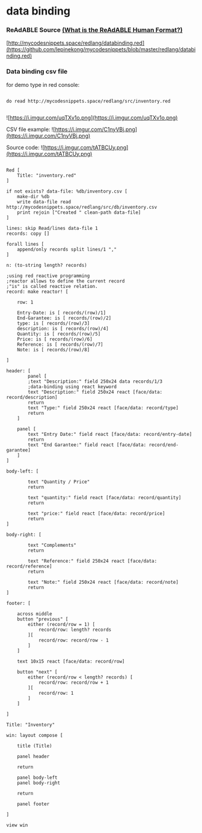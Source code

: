 
# data binding


### ReAdABLE Source [(What is the ReAdABLE Human Format?)](http://readablehumanformat.com)

[http://mycodesnippets.space/redlang/databinding.red](https://github.com/lepinekong/mycodesnippets/blob/master/redlang/databinding.red)


### Data binding csv file

for demo type in red console:


```

do read http://mycodesnippets.space/redlang/src/inventory.red            
        
```


![https://i.imgur.com/uqTXv1o.png](https://i.imgur.com/uqTXv1o.png)
                    
CSV file example: 
![https://i.imgur.com/C1nyVBj.png](https://i.imgur.com/C1nyVBj.png)
                    
Source code:
![https://i.imgur.com/tATBCUy.png](https://i.imgur.com/tATBCUy.png)
                    


```

Red [
    Title: "inventory.red"
]

if not exists? data-file: %db/inventory.csv [
    make-dir %db
    write data-file read http://mycodesnippets.space/redlang/src/db/inventory.csv
    print rejoin ["Created " clean-path data-file]
]

lines: skip Read/lines data-file 1
records: copy []

forall lines [
    append/only records split lines/1 ","
]

n: (to-string length? records)

;using red reactive programming
;reactor allows to define the current record
;"is" is called reactive relation.
record: make reactor! [

    row: 1

    Entry-Date: is [ records/(row)/1]
    End-Garantee: is [ records/(row)/2]
    type: is [ records/(row)/3]
    description: is [ records/(row)/4]
    Quantity: is [ records/(row)/5]
    Price: is [ records/(row)/6]
    Reference: is [ records/(row)/7]
    Note: is [ records/(row)/8]

]

header: [
        panel [
        ;text "Description:" field 250x24 data records/1/3
        ;data-binding using react keyword
        text "Description:" field 250x24 react [face/data: record/description]
        return
        text "Type:" field 250x24 react [face/data: record/type]
        return        
    ]

    panel [
        text "Entry Date:" field react [face/data: record/entry-date]
        return
        text "End Garantee:" field react [face/data: record/end-garantee]       
    ]  
]

body-left: [

        text "Quantity / Price"
        return

        text "quantity:" field react [face/data: record/quantity]
        return
    
        text "price:" field react [face/data: record/price]
        return    
]

body-right: [

        text "Complements"
        return

        text "Reference:" field 250x24 react [face/data: record/reference]
        return

        text "Note:" field 250x24 react [face/data: record/note]
        return        
]

footer: [

    across middle
    button "previous" [
        either (record/row = 1) [
            record/row: length? records
        ][
            record/row: record/row - 1
        ]
    ]

    text 10x15 react [face/data: record/row] 

    button "next" [
        either (record/row < length? records) [
            record/row: record/row + 1
        ][
            record/row: 1
        ]
    ]
    
]

Title: "Inventory"

win: layout compose [

    title (Title)

    panel header 

    return 

    panel body-left 
    panel body-right

    return

    panel footer
    
]

view win

        
```


